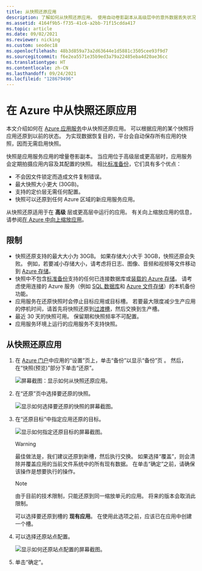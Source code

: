 ```yaml
---
title: 从快照还原应用
description: 了解如何从快照还原应用。 使用自动卷影副本从高级层中的意外数据丢失状况中恢复。
ms.assetid: 4164f9b5-f735-41c6-a2bb-71f15cdda417
ms.topic: article
ms.date: 09/02/2021
ms.reviewer: nicking
ms.custom: seodec18
ms.openlocfilehash: 48b3d859a73a2d63644e1d5881c3505cee93f9d7
ms.sourcegitcommit: f6e2ea5571e35b9ed3a79a22485eba4d20ae36cc
ms.translationtype: HT
ms.contentlocale: zh-CN
ms.lasthandoff: 09/24/2021
ms.locfileid: "128679496"
---
```

# <a name="restore-an-app-in-azure-from-a-snapshot"></a>在 Azure 中从快照还原应用
本文介绍如何在 [Azure 应用服务](../app-service/overview.md)中从快照还原应用。 可以根据应用的某个快照将应用还原到以前的状态。 为实现数据恢复目的，平台会自动保存所有应用的快照，因而无需启用快照。

快照是应用服务应用的增量卷影副本。 当应用位于高级层或更高层时，应用服务会定期拍摄应用内容及其配置的快照。 相比[标准备份](manage-backup.md)，它们具有多个优点：

- 不会因文件锁定而造成文件复制错误。
- 最大快照大小更大 (30GB)。
- 支持的定价层无需任何配置。
- 快照可以还原到任何 Azure 区域的新应用服务应用。

从快照还原适用于在 **高级** 层或更高层中运行的应用。 有关向上缩放应用的信息，请参阅[在 Azure 中向上缩放应用](manage-scale-up.md)。

## <a name="limitations"></a>限制

- 快照还原支持的最大大小为 30GB。 如果存储大小大于 30GB，快照还原会失败。 例如，若要减小存储大小，请考虑将日志、图像、音频和视频等文件移动到 [Azure 存储](../storage/index.yml)。
- 快照中不包含[标准备份](manage-backup.md#what-gets-backed-up)支持的任何已连接数据库或[装载的 Azure 存储](configure-connect-to-azure-storage.md?pivots=container-windows)。 请考虑使用连接的 Azure 服务（例如 [SQL 数据库](../azure-sql/database/automated-backups-overview.md)和 [Azure 文件存储](../storage/files/storage-snapshots-files.md)）的本机备份功能。
- 应用服务在还原快照时会停止目标应用或目标槽。 若要最大限度减少生产应用的停机时间，请首先将快照还原到[过渡槽](deploy-staging-slots.md)，然后交换到生产槽。
- 最近 30 天的快照可用。 保留期和快照频率不可配置。
- 应用服务环境上运行的应用服务不支持快照。

## <a name="restore-an-app-from-a-snapshot"></a>从快照还原应用

1. 在 [Azure 门户](https://portal.azure.com)中应用的“设置”页上，单击“备份”以显示“备份”页  。 然后，在“快照(预览)”部分下单击“还原”。  
   
    ![屏幕截图：显示如何从快照还原应用。](./media/app-service-web-restore-snapshots/1.png)

2. 在“还原”页中选择要还原的快照。
   
    ![显示如何选择要还原的快照的屏幕截图。 ](./media/app-service-web-restore-snapshots/2.png)
   
3. 在“还原目标”中指定应用还原的目标。
   
    ![显示如何指定还原目标的屏幕截图。](./media/app-service-web-restore-snapshots/3.png)
   
   > [!WARNING]
   > 最佳做法是，我们建议还原到新槽，然后执行交换。 如果选择“覆盖”，则会清除并覆盖应用的当前文件系统中的所有现有数据。 在单击“确定”之前，请确保该操作是想要执行的操作。
   > 
   > 
      
   > [!Note]
   > 由于目前的技术限制，只能还原到同一缩放单元的应用。 将来的版本会取消此限制。
   > 
   > 
   
    可以选择要还原到槽的 **现有应用**。 在使用此选项之前，应该已在应用中创建一个槽。

4. 可以选择还原站点配置。
   
    ![显示如何还原站点配置的屏幕截图。](./media/app-service-web-restore-snapshots/4.png)

5. 单击“确定”。
